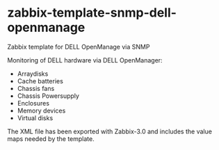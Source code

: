 # zabbix-template-snmp-dell-openmanage
Zabbix template for DELL OpenManage via SNMP

Monitoring of DELL hardware via DELL OpenManager:

* Arraydisks
* Cache batteries
* Chassis fans
* Chassis Powersupply
* Enclosures
* Memory devices
* Virtual disks

The XML file has been exported with Zabbix-3.0 and includes the value
maps needed by the template.